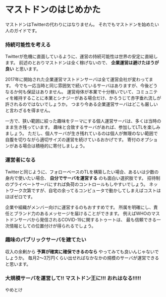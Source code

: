 # マストドンのはじめかた

マストドンはTwitterの代わりにはなりません。
それでもマストドンを始めたい人のガイドです。

### 持続可能性を考える

Twitterが危機に直面しているように、運営の持続可能性は世界の安定に直結します。
前述のとおりマストドンは全く稼げないので、 **企業運営は避けたほうが良い** と思います。

2017年に開始された企業運営マストドンサーバは全て運営会社が変わってます。
今でも一応当時と同じ雰囲気で続いているサーバはありますが、今後どうなるか何も保証はありません。
運営母体が本業で十分稼いでいて、コミュニティを維持することに本業とシナジーがある場合だけ、かろうじて赤字垂れ流しが許されるのではないでしょうか。
つまり今ある企業運営サーバはどこも厳しいと言わざるを得ません。

一方で、狭い範囲に絞った趣味をテーマにする個人運営サーバは、多くは当時のまま生き残っています。
趣味と合致するサーバがあれば、参加してLTLを楽しみましょう。
ただし、個人サーバが生き残れているのは個人が無理のない範囲で自腹を切りながら適切サイズの運営を続けているおかげです。
寄付のオプションがある場合は積極的に寄付しましょう。

### 運営者になる

Twitterと同じように、フォローベースのTLを構築したい場合、あるいは少数の身内で使いたい場合、 **自分でサーバを運営する** のも面白い選択肢です。
招待制のプライベートサーバにすれば負荷のコントロールもしやすいでしょう。
ネットワーク次第ですが、自宅の余ってるコンピュータで動かしてしまえばコストはほぼゼロです。

企業や組織がメンバー向けに運営するのもおすすめです。
所属を明確にし、責任とブランド力のあるメッセージを届けることができます。
例えばWHOのマストドンサーバから発信されるCOVID-19に関するトゥートは、
最も信頼できる一次情報としての位置付けが得られるでしょう。

### 趣味のパブリックサーバを建てたい

収入の余剰から **予算が確実に確保できるのなら** やってみても良いんじゃないでしょうか。
毎月2〜3万円くらい出せればなかなかの規模のサーバが運営できると思います。

### 大規模サーバを運営して!! マストドン王に!!! おれはなる!!!!!

やめとけ
